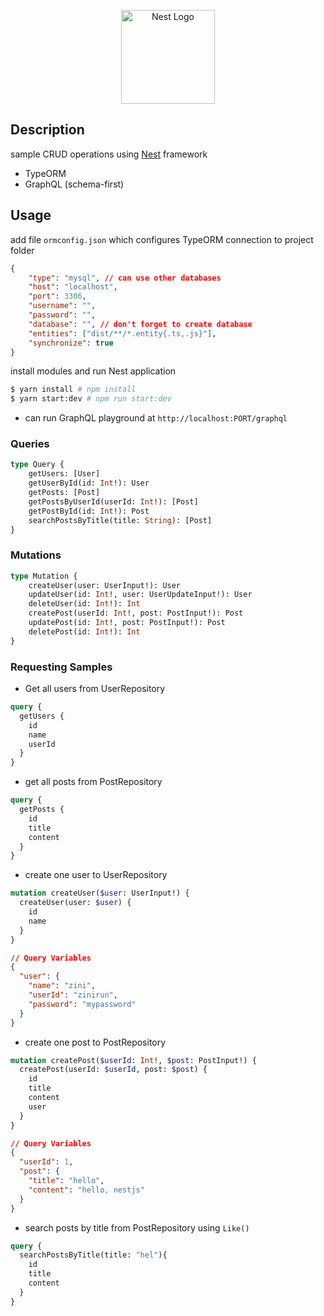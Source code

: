 <p align="center">
  <a href="http://nestjs.com/" target="blank"><img src="https://nestjs.com/img/logo_text.svg" width="150" alt="Nest Logo" /></a>
</p>

## Description

sample CRUD operations using [Nest](https://github.com/nestjs/nest) framework

- TypeORM
- GraphQL (schema-first)

## Usage

add file `ormconfig.json` which configures TypeORM connection to project folder

```json
{
    "type": "mysql", // can use other databases
    "host": "localhost",
    "port": 3306,
    "username": "",
    "password": "",
    "database": "", // don't forget to create database
    "entities": ["dist/**/*.entity{.ts,.js}"],
    "synchronize": true
}
```

install modules and run Nest application

```bash
$ yarn install # npm install
$ yarn start:dev # npm run start:dev
```

- can run GraphQL playground at `http://localhost:PORT/graphql`

### Queries

```graphql
type Query {
    getUsers: [User]
    getUserById(id: Int!): User
    getPosts: [Post]
    getPostsByUserId(userId: Int!): [Post]
    getPostById(id: Int!): Post
    searchPostsByTitle(title: String): [Post]
}
```

### Mutations

```graphql
type Mutation {
    createUser(user: UserInput!): User
    updateUser(id: Int!, user: UserUpdateInput!): User
    deleteUser(id: Int!): Int
    createPost(userId: Int!, post: PostInput!): Post
    updatePost(id: Int!, post: PostInput!): Post
    deletePost(id: Int!): Int
}
```

### Requesting Samples

- Get all users from UserRepository

```graphql
query {
  getUsers {
    id
    name
    userId
  }
}
```

- get all posts from PostRepository
```graphql
query {
  getPosts {
    id
    title
    content
  }
}
```

- create one user to UserRepository

```graphql
mutation createUser($user: UserInput!) {
  createUser(user: $user) {
    id
    name
  }
}
```

```json
// Query Variables
{
  "user": {
    "name": "zini",
    "userId": "zinirun",
    "password": "mypassword"
  }
}
```

- create one post to PostRepository
```graphql
mutation createPost($userId: Int!, $post: PostInput!) {
  createPost(userId: $userId, post: $post) {
    id
    title
    content
    user
  }
}
```

```json
// Query Variables
{
  "userId": 1,
  "post": {
    "title": "hello",
    "content": "hello, nestjs"
  }
}
```

- search posts by title from PostRepository using `Like()`
```graphql
query {
  searchPostsByTitle(title: "hel"){
    id
    title
    content
  }
}
```